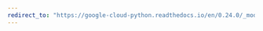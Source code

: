 ```yaml
---
redirect_to: "https://google-cloud-python.readthedocs.io/en/0.24.0/_modules/google/cloud/spanner/client.html"
---
```

